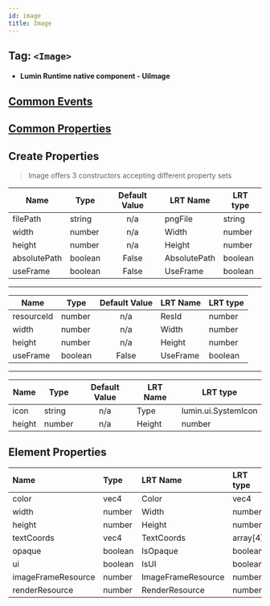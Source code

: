 ```yaml
---
id: image
title: Image
---
```


## Tag: `<Image>`

- #### Lumin Runtime native component - UiImage

## [Common Events](../types/Events.md)

## [Common Properties](../types/Properties.md)

## Create Properties

> Image offers 3 constructors accepting different property sets

| Name         | Type    | Default Value | LRT Name     | LRT type |
| ------------ | ------- | :-----------: | ------------ | -------- |
| filePath     | string  |      n/a      | pngFile      | string   |
| width        | number  |      n/a      | Width        | number   |
| height       | number  |      n/a      | Height       | number   |
| absolutePath | boolean |     False     | AbsolutePath | boolean  |
| useFrame     | boolean |     False     | UseFrame     | boolean  |

---

| Name       | Type    | Default Value | LRT Name | LRT type |
| ---------- | ------- | :-----------: | -------- | -------- |
| resourceId | number  |      n/a      | ResId    | number   |
| width      | number  |      n/a      | Width    | number   |
| height     | number  |      n/a      | Height   | number   |
| useFrame   | boolean |     False     | UseFrame | boolean  |

---

| Name   | Type   | Default Value | LRT Name | LRT type            |
| ------ | ------ | :-----------: | -------- | ------------------- |
| icon   | string |      n/a      | Type     | lumin.ui.SystemIcon |
| height | number |      n/a      | Height   | number              |

## Element Properties

| Name               | Type    | LRT Name           | LRT type |
| :----------------- | :------ | :----------------- | :------- |
| color              | vec4    | Color              | vec4     |
| width              | number  | Width              | number   |
| height             | number  | Height             | number   |
| textCoords         | vec4    | TextCoords         | array[4] |
| opaque             | boolean | IsOpaque           | boolean  |
| ui                 | boolean | IsUI               | boolean  |
| imageFrameResource | number  | ImageFrameResource | number   |
| renderResource     | number  | RenderResource     | number   |
